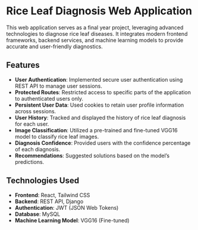 # Rice Leaf Diagnosis Web Application

This web application serves as a final year project, leveraging advanced technologies to diagnose rice leaf diseases. It integrates modern frontend frameworks, backend services, and machine learning models to provide accurate and user-friendly diagnostics.

## Features

- **User Authentication**: Implemented secure user authentication using REST API to manage user sessions.
- **Protected Routes**: Restricted access to specific parts of the application to authenticated users only.
- **Persistent User Data**: Used cookies to retain user profile information across sessions.
- **User History**: Tracked and displayed the history of rice leaf diagnosis for each user.
- **Image Classification**: Utilized a pre-trained and fine-tuned VGG16 model to classify rice leaf images.
- **Diagnosis Confidence**: Provided users with the confidence percentage of each diagnosis.
- **Recommendations**: Suggested solutions based on the model’s predictions.

## Technologies Used

- **Frontend**: React, Tailwind CSS
- **Backend**: REST API, Django
- **Authentication**: JWT (JSON Web Tokens)
- **Database**: MySQL
- **Machine Learning Model**: VGG16 (Fine-tuned)
